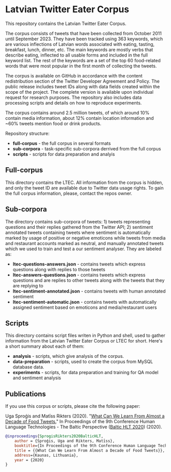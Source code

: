 # Latvian Twitter Eater Corpus

This repository contains the Latvian Twitter Eater Corpus.

The corpus consists of tweets that have been collected from October 2011 until September 2023. They have been tracked using 363 keywords, which are various inflections of Latvian words associated with eating, tasting, breakfast, lunch, dinner, etc. The main keywords are mostly verbs that describe eating, inflected to all usable forms and included in the full keyword list. The rest of the keywords are a set of the top 60 food-related words that were most popular in the first month of collecting the tweets. 

The corpus is available on GitHub in accordance with the content redistribution section of the Twitter Developer Agreement and Policy. The public release includes tweet IDs along with data fields created within the scope of the project. The complete version is available upon individual request for research purposes. The repository also includes data processing scripts and details on how to reproduce experiments.

The corpus contains around 2.5 million tweets, of which around 10% contain media information, about 12% contain location information and ~60% tweets mention food or drink products.

Repository structure:
- **full-corpus** - the full corpus in several formats
- **sub-corpora** - task-specific sub-corpora derrived from the full corpus
- **scripts** - scripts for data preparation and analyis

Full-corpus
---------
This directory contains the LTEC. All information from the corpus is hidden, and only the tweet ID are available due to Twitter data usage
rights. To gain the full corpus information, please, contact the repos owner.

Sub-corpora
---------
The directory contains sub-corpora of tweets: 1) tweets representing questions and their replies gathered from the Twitter API; 2) sentiment annotated tweets containing tweets where sentiment is automatically marked by usage of positive or negative emoticons while tweets from media and restaurant accounts marked as neutral, and manually annotated tweets which we used to train and test a our sentiment analyser.
They are labeled as:
- **ltec-questions-answers.json** - contains tweets which express questions along with replies to those tweets
- **ltec-answers-questions.json** - contains tweets which express questions and are replies to other tweets along with the tweets that they are replying to
- **ltec-sentiment-annotated.json** - contains tweets with human annotated sentiment
- **ltec-sentiment-automatic.json** - contains tweets with automatically assigned sentiment based on emoticons and media/restaurant users


Scripts
---------
This directory contains script files writen in Python and shell, used to gather information from the Latvian Twitter Eater Corpus or LTEC for short.
Here's a short summary about each of them:
- **analysis** - scripts, which give analysis of the corpus.
- **data-preparation** - scripts, used to create the corpus from MySQL database data.
- **experiments** - scripts, for data preparation and training for QA model and sentiment analysis



Publications
---------

If you use this corpus or scripts, please cite the following paper:

Uga Sproģis and Matīss Rikters (2020). "[What Can We Learn From Almost a Decade of Food Tweets.](https://arxiv.org/abs/2007.05194)" In Proceedings of the 9th Conference Human Language Technologies - The Baltic Perspective ([Baltic HLT 2020](https://klc.vdu.lt/hlt/programme)) (2020).

```bibtex
@inproceedings{SprogisRikters2020BalticHLT,
	author = {Sproģis, Uga and Rikters, Matīss},
	booktitle={In Proceedings of the 9th Conference Human Language Technologies - The Baltic Perspective (Baltic HLT 2020)},
	title = {{What Can We Learn From Almost a Decade of Food Tweets}},
	address={Kaunas, Lithuania},
	year = {2020}
}
```
